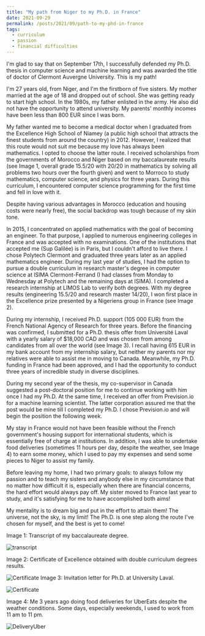 ```yaml
---
title: "My path from Niger to my Ph.D. in France"
date: 2021-09-29
permalink: /posts/2021/09/path-to-my-phd-in-france
tags:
  - curriculum
  - passion
  - financial difficulties
---
```


I'm glad to say that on September 17th, I successfully defended my Ph.D. thesis in computer science and machine learning and was awarded the title of doctor of Clermont Auvergne University. This is my path!

I'm 27 years old, from Niger, and I'm the firstborn of five sisters. My mother married at the age of 18 and dropped out of school. She was getting ready to start high school. In the 1980s, my father enlisted in the army. He also did not have the opportunity to attend university. My parents' monthly incomes have been less than 800 EUR since I was born.

My father wanted me to become a medical doctor when I graduated from the Excellence High School of Niamey (a public high school that attracts the finest students from around the country) in 2012. However, I realized that this route would not suit me because my love has always been mathematics. I opted to choose the latter route. I received scholarships from the governments of Morocco and Niger based on my baccalaureate results (see Image 1, overall grade 15.5/20 with 20/20 in mathematics by solving all problems two hours over the fourth given) and went to Morroco to study mathematics, computer science, and physics for three years. During this curriculum, I encountered computer science programming for the first time and fell in love with it.

Despite having various advantages in Morocco (education and housing costs were nearly free), the social backdrop was tough because of my skin tone.

In 2015, I concentrated on applied mathematics with the goal of becoming an engineer. To that purpose, I applied to numerous engineering colleges in France and was accepted with no examinations. One of the institutions that accepted me (Sup Galilée) is in Paris, but I couldn't afford to live there. I chose Polytech Clermont and graduated three years later as an applied mathematics engineer. During my last year of studies, I had the option to pursue a double curriculum in research master's degree in computer science at lSIMA Clermont-Ferrand (I had classes from Monday to Wednesday at Polytech and the remaining days at ISIMA). I completed a research internship at LIMOS Lab to verify both degrees. With my degree results (engineering 15.5/20 and research master 14/20), I won first place in the Excellence prize presented by a Nigeriens group in France (see Image 2).

During my internship, I received Ph.D. support (105 000 EUR) from the French National Agency of Research for three years. Before the financing was confirmed, I submitted for a Ph.D. thesis offer from Université Laval with a yearly salary of $18,000 CAD and was chosen from among candidates from all over the world (see Image 3). I recall having 615 EUR in my bank account from my internship salary, but neither my parents nor my relatives were able to assist me in moving to Canada. Meanwhile, my Ph.D. funding in France had been approved, and I had the opportunity to conduct three years of incredible study in diverse disciplines.

During my second year of the thesis, my co-supervisor in Canada suggested a post-doctoral position for me to continue working with him once I had my Ph.D. At the same time, I received an offer from Prevision.io for a machine learning scientist. The latter corporation assured me that the post would be mine till I completed my Ph.D. I chose Prevision.io and will begin the position the following week.

My stay in France would not have been feasible without the French government's housing support for international students, which is essentially free of charge at institutions. In addition, I was able to undertake food deliveries (sometimes 11 hours per day, despite the weather, see Image 4) to earn some money, which I used to pay my expenses and send some pieces to Niger to assist my family.

Before leaving my home, I had two primary goals: to always follow my passion and to teach my sisters and anybody else in my circumstance that no matter how difficult it is, especially when there are financial concerns, the hard effort would always pay off. My sister moved to France last year to study, and it's satisfying for me to have accomplished both aims!

My mentality is to dream big and put in the effort to attain them! The universe, not the sky, is my limit! The Ph.D. is one step along the route I've chosen for myself, and the best is yet to come!

Image 1: Transcript of my baccalaureate degree.

![transcript](/images/path-to-france/bac.png)

Image 2: Certificate of Excellence obtained with double curriculum degrees results.

![Certificate](/images/path-to-france/renif.jpeg)
Image 3: Invitation letter for Ph.D. at University Laval.

![Certificate](/images/path-to-france/laval.jpeg)

Image 4: Me 3 years ago doing food deliveries for UberEats despite the weather conditions. Some days, especially weekends, I used to work from 11 am to 11 pm.

![DeliveryUber](/images/path-to-france/delivery-uber.jpeg)
